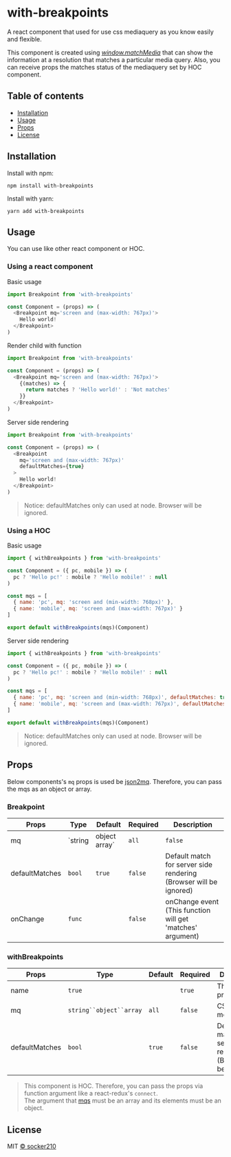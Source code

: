 # with-breakpoints
A react component that used for use css mediaquery as you know easily and flexible.

This component is created using [*window.matchMedia*](https://developer.mozilla.org/en-US/docs/Web/API/Window/matchMedia) that can show the information at a resolution that matches a particular media query.
Also, you can receive props the matches status of the mediaquery set by HOC component.


## Table of contents
* [Installation](#installation)
* [Usage](#usage)
* [Props](#props)
* [License](#license)


## Installation
Install with npm:  
```
npm install with-breakpoints
```

Install with yarn:
```
yarn add with-breakpoints
```


## Usage
You can use like other react component or HOC.

### Using a react component
Basic usage
```javascript
import Breakpoint from 'with-breakpoints'

const Component = (props) => (
  <Breakpoint mq='screen and (max-width: 767px)'>
    Hello world!
  </Breakpoint>
)
```

Render child with function
```javascript
import Breakpoint from 'with-breakpoints'

const Component = (props) => (
  <Breakpoint mq='screen and (max-width: 767px)'>
    {(matches) => {
      return matches ? 'Hello world!' : 'Not matches'
    }}
  </Breakpoint>
)
```

Server side rendering
```javascript
import Breakpoint from 'with-breakpoints'

const Component = (props) => (
  <Breakpoint
    mq='screen and (max-width: 767px)'
    defaultMatches={true}
  >
    Hello world!
  </Breakpoint>
)
```
> Notice: defaultMatches only can used at node. Browser will be ignored.

### Using a HOC
Basic usage
```javascript
import { withBreakpoints } from 'with-breakpoints'

const Component = ({ pc, mobile }) => (
  pc ? 'Hello pc!' : mobile ? 'Hello mobile!' : null
)

const mqs = [
  { name: 'pc', mq: 'screen and (min-width: 768px)' },
  { name: 'mobile', mq: 'screen and (max-width: 767px)' }
]

export default withBreakpoints(mqs)(Component)
```

Server side rendering
```javascript
import { withBreakpoints } from 'with-breakpoints'

const Component = ({ pc, mobile }) => (
  pc ? 'Hello pc!' : mobile ? 'Hello mobile!' : null
)

const mqs = [
  { name: 'pc', mq: 'screen and (min-width: 768px)', defaultMatches: true },
  { name: 'mobile', mq: 'screen and (max-width: 767px)', defaultMatches: false }
]

export default withBreakpoints(mqs)(Component)
```
> Notice: defaultMatches only can used at node. Browser will be ignored.


## Props
Below components's `mq` props is used be [json2mq](https://github.com/akiran/json2mq). Therefore, you can pass the mqs as an object or array.

### Breakpoint
| Props          | Type                  | Default | Required | Description                                                       |
|----------------|-----------------------|---------|----------|-------------------------------------------------------------------|
| mq             | `string | object  array` | `all`   | `false`  | CSS mediaqueries                                                  |
| defaultMatches | `bool`                | `true`  | `false`  | Default match for server side rendering (Browser will be ignored) |
| onChange       | `func`                |         | `false`  | onChange event (This function will get 'matches' argument)        |

### withBreakpoints
| Props          | Type                  | Default | Required | Description                                                       |
|----------------|-----------------------|---------|----------|-------------------------------------------------------------------|
| name           | `true`                |         | `true`   | The name of props                                                 |
| mq             | `string``object``array` | `all`   | `false`  | CSS mediaqueries                                                  |
| defaultMatches | `bool`                | `true`  | `false`  | Default match for server side rendering (Browser will be ignored) |
> This component is HOC. Therefore, you can pass the props via function argument like a react-redux's `connect`.  
> The argument that [mqs](#using-a-hoc) must be an array and its elements must be an object.


## License
MIT [&copy; socker210](https://github.com/socker210/with-breakpoints/blob/develop/LICENSE.md)